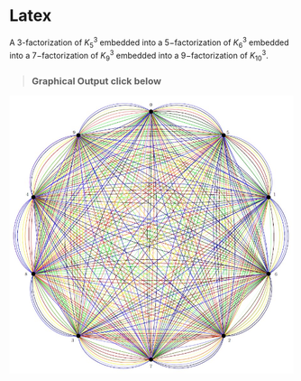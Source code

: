 # Latex
A $3$-factorization of $K^3_5$ embedded into a $5-$factorization of $K^3_6$ embedded into a $7-$factorization of $K^3_9$ embedded into a $9-$factorization of $K^3_{10}$.

>### Graphical Output click below
![emb_fact](https://github.com/kuta-ndze/embeded_factorization/blob/main/embeded%20factorization.jpg)
